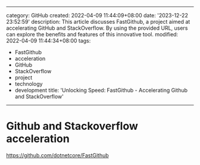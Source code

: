 ------
category: GitHub
created: 2022-04-09 11:44:09+08:00
date: '2023-12-22 23:52:59'
description: This article discusses FastGithub, a project aimed at accelerating GitHub
  and StackOverflow. By using the provided URL, users can explore the benefits and
  features of this innovative tool.
modified: 2022-04-09 11:44:34+08:00
tags:
- FastGithub
- acceleration
- GitHub
- StackOverflow
- project
- technology
- development
title: 'Unlocking Speed: FastGithub - Accelerating Github and StackOverflow'
------

# Github and Stackoverflow acceleration

https://github.com/dotnetcore/FastGithub
